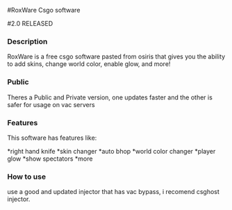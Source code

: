 #RoxWare Csgo software

#2.0 RELEASED

### Description

RoxWare is a free csgo software pasted from osiris that gives you the ability to add skins, change world color, enable glow, and more!

### Public
Theres a Public and Private version, one updates faster and the other is safer for usage on vac servers

### Features

This software has features like:

*right hand knife
*skin changer
*auto bhop
*world color changer
*player glow
*show spectators
*more

### How to use

use a good and updated injector that has vac bypass, i recomend csghost injector.

